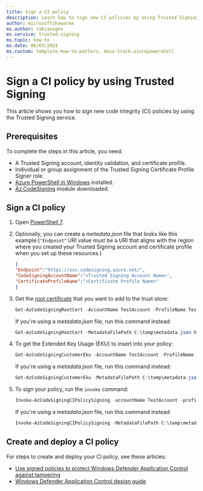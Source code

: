 ```yaml
---
title: Sign a CI policy 
description: Learn how to sign new CI policies by using Trusted Signing.  
author: microsoftshawarma 
ms.author: rakiasegev 
ms.service: trusted-signing
ms.topic: how-to 
ms.date: 06/03/2024 
ms.custom: template-how-to-pattern, devx-track-azurepowershell
---
```


# Sign a CI policy by using Trusted Signing

This article shows you how to sign new code integrity (CI) policies by using the Trusted Signing service.

## Prerequisites

To complete the steps in this article, you need:

- A Trusted Signing account, identity validation, and certificate profile.
- Individual or group assignment of the Trusted Signing Certificate Profile Signer role.
- [Azure PowerShell in Windows](/powershell/azure/install-azps-windows) installed.
- [Az.CodeSigning](/powershell/module/az.codesigning/) module downloaded.

## Sign a CI policy

1. ⁠Open [PowerShell 7](https://github.com/PowerShell/PowerShell/releases/latest).

1. Optionally, you can create a *metadata.json* file that looks like this example:(`"Endpoint"` URI value must be a URI that aligns with the region where you created your Trusted Signing account and certificate profile when you set up these resources.)

   ```json
   {
   "Endpoint":"https://xxx.codesigning.azure.net/",
   "CodeSigningAccountName":"<Trusted Signing Account Name>",
   "CertificateProfileName":"<Certificate Profile Name>"
   }
   ```

1. Get the [root certificate](/powershell/module/az.codesigning/get-azcodesigningrootcert) that you want to add to the trust store:

   ```powershell
   Get-AzCodeSigningRootCert -AccountName TestAccount -ProfileName TestCertProfile -EndpointUrl https://xxx.codesigning.azure.net/ -Destination c:\temp\root.cer
   ```

   If you're using a *metadata.json* file, run this command instead:

   ```powershell
   Get-AzCodeSigningRootCert -MetadataFilePath C:\temp\metadata.json https://xxx.codesigning.azure.net/ -Destination c:\temp\root.cer 
   ```

1. To get the Extended Key Usage (EKU) to insert into your policy:

   ```powershell
   Get-AzCodeSigningCustomerEku -AccountName TestAccount -ProfileName TestCertProfile -EndpointUrl https://xxx.codesigning.azure.net/ 
   ```

   If you're using a *metadata.json* file, run this command instead:

   ```powershell
   Get-AzCodeSigningCustomerEku -MetadataFilePath C:\temp\metadata.json 
   ```

1. To sign your policy, run the `invoke` command:

   ```powershell
   Invoke-AzCodeSigningCIPolicySigning -accountName TestAccount -profileName TestCertProfile -endpointurl "https://xxx.codesigning.azure.net/" -Path C:\Temp\defaultpolicy.bin -Destination C:\Temp\defaultpolicy_signed.bin -TimeStamperUrl: http://timestamp.acs.microsoft.com 
   ```

   If you're using a *metadata.json* file, run this command instead:

   ```powershell
   Invoke-AzCodeSigningCIPolicySigning -MetadataFilePath C:\temp\metadata.json -Path C:\Temp\defaultpolicy.bin -Destination C:\Temp\defaultpolicy_signed.bin -TimeStamperUrl: http://timestamp.acs.microsoft.com 
   ```

## Create and deploy a CI policy

For steps to create and deploy your CI policy, see these articles:

- [Use signed policies to protect Windows Defender Application Control against tampering](/windows/security/application-security/application-control/windows-defender-application-control/deployment/use-signed-policies-to-protect-wdac-against-tampering)
- [Windows Defender Application Control design guide](/windows/security/application-security/application-control/windows-defender-application-control/design/wdac-design-guide)
